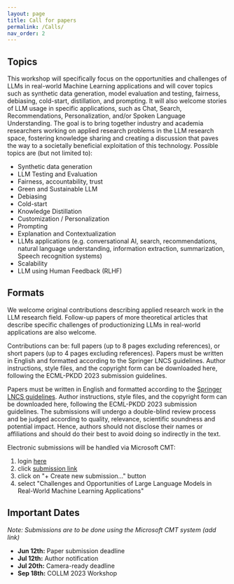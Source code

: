 ```yaml
---
layout: page
title: Call for papers
permalink: /Calls/
nav_order: 2
---
```


## Topics

This workshop will specifically focus on the opportunities and challenges of LLMs in
real-world Machine Learning applications and will cover topics such as synthetic data
generation, model evaluation and testing, fairness, debiasing, cold-start, distillation, and
prompting. It will also welcome stories of LLM usage in specific applications, such as
Chat, Search, Recommendations, Personalization, and/or Spoken Language
Understanding.
The goal is to bring together industry and academia researchers working on applied
research problems in the LLM research space, fostering knowledge sharing and creating
a discussion that paves the way to a societally beneficial exploitation of this technology.
Possible topics are (but not limited to):
- Synthetic data generation
- LLM Testing and Evaluation
- Fairness, accountability, trust
- Green and Sustainable LLM
- Debiasing
- Cold-start
- Knowledge Distillation
- Customization / Personalization
- Prompting
- Explanation and Contextualization
- LLMs applications (e.g. conversational AI, search, recommendations, natural
  language understanding, information extraction, summarization, Speech
  recognition systems)
- Scalability
- LLM using Human Feedback (RLHF)

## Formats

We welcome original contributions describing applied research work in the LLM research field. Follow-up papers of more theoretical articles that describe specific challenges of productionizing LLMs in real-world applications are also welcome.

Contributions can be: full papers (up to 8 pages excluding references), or short papers (up to 4 pages excluding references). Papers must be written in English and formatted according to the Springer LNCS guidelines. Author instructions, style files, and the copyright form can be downloaded here, following the ECML-PKDD 2023 submission guidelines.

Papers must be written in English and formatted  according to the [Springer LNCS guidelines](https://www.springer.com/gp/computer-science/lncs/conference-proceedings-guidelines). 
Author instructions, style files, and the copyright form can be downloaded here, following the ECML-PKDD 2023 submission
guidelines. The submissions will undergo a double-blind review process and be judged according
to quality, relevance, scientific soundness and potential impact. Hence, authors should
not disclose their names or affiliations and should do their best to avoid doing so
indirectly in the text.

Electronic submissions will be handled via Microsoft CMT:

1. login [here](https://cmt3.research.microsoft.com)
2. click [submission link](https://cmt3.research.microsoft.com/ECMLPKDDworkshop2023/Submission/Index)
3. click on "+ Create new submission…" button
4. select "Challenges and Opportunities of Large Language Models in Real-World Machine Learning Applications"

## Important Dates

*Note: Submissions are to be done using the Microsoft CMT system (add link)*

* **Jun 12th:** Paper submission deadline
* **Jul 12th:** Author notification
* **Jul 20th:** Camera-ready deadline
* **Sep 18th:** COLLM 2023 Workshop

